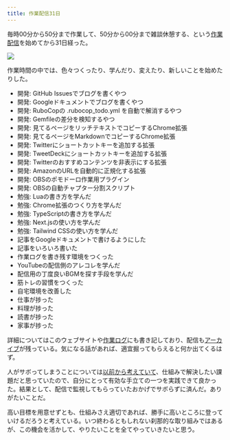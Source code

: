 ```yaml
---
title: 作業配信31日
---
```

毎時00分から50分まで作業して、50分から00分まで雑談休憩する、という[作業配信](https://www.youtube.com/c/r7kamura)を始めてから31日経った。

![](https://lh3.googleusercontent.com/docs/ADP-6oGQSFmrVD-1iB0d07qu4Eex7C0xMoAXVycS46Rgf6o-wqsF4_MsY6Xu7cR3CQsqUGbKC2eHzEgZ8nbK3FX6fKuRoL54S0mWiJ2ttfr_CUDpXwArGBJOVzmmoKhBcOHQb69O8LSlYzaFHgZurCjezB3EL_0A45LWFZ8ni5R8BxnmOxlk8S9FP-Xp9wd69Pi8buYklElyHt0OCeAsbOuaf-pCQlSp0YLIOjOBDQ14FhO3bIFgXaobaJDsWFf5WatPTHkLWALVbzt3G2XqLQV1q68mSFSiLrFZ9jJFsrsiL8UPJ_mnl6VFSsaKrArc33TgLKCQ1J-S1Kz9bqpF4MRqfGp4bLb57hdMiqVn581E0mr4TcHxGaJfX_Yo43nq9pAAnmDt6G-Xl-_uCRJ3a2Nj5FnDFj7XZHdHQjeXr47PzFq0yH6rRuYVChkYe0WUEyxuniqZ2mxNix0kh-JOmsX1EfpNV8_U6XtE_MUnpDSP2HSZyh0K6R7v8PzK7SUB6VWSdrpgDuwRiLeXj9vIzBF8f2z0RgkUjpb_-AduloSa7miL8CDr5F7PcBMHkOjvkgSvVqQnl139BN3uC9qb-eb0kAnU6cA5ZM2gxdVfFQ9I9EHU9w50xlEQ1Sdxq-8aTQLJ9mGLny2DtQAcmRlNjtRBLyHfRuPO8RtqoAJfy-5vcXVlgYeuLoJQ-K-owW9nWCjtqIX1pBSMALALlty1Q7aWyJ5bC92Kljgq0pRgbu0kKrX12sGQjT3Qg-8j89ONwYz4J7TRNkVoFujZf0oEtplU4iuGoBiTD0XzxNOPuxa-xLicr3z_XgnhoGo8YA1vtJQZ5canlBse-Da_Iznmin4K80aAWnosDDiFMgetexNeffsQLAuSvhqkC_IgLzxn9B6IhXO54Ul8QJtChj45zdFf4s3w8XLGkuvyjzDejcq6qsP5vTVLM-AVt9EaE8GaXZZFwIn4EtFxGm3XqGi-J5aCWQOoUZN7ZAB5As6rp9o70tPiasZsaQuX8UI87sSi3rY3hJ7Oq2KuqkEwS9zgeMJJT13QKuHqM6DBPTQR-aXvVj9I-8zC2i8iZdxxTBQBUvl3x6xXkH81-26xQEqEtoceBpeeS4RFl0PB43dh4qs39ifRe9e1psfb9pRlEvboe114XmIRsOwBDnTGU_U2p-jzojerEMtOmmLnpl89V2SNglsnYineKrrJ50SXKEgXYCR_EsXQsgyLTv71brFd1DLIX-ziySSaRq0ktSIKobNmCKRHqdY1)

作業時間の中では、色々つくったり、学んだり、変えたり、新しいことを始めたりした。

*   開発: GitHub Issuesでブログを書くやつ
*   開発: Googleドキュメントでブログを書くやつ
*   開発: RuboCopの .rubocop\_todo.yml を自動で解消するやつ
*   開発: Gemfileの差分を検知するやつ
*   開発: 見てるページをリッチテキストでコピーするChrome拡張
*   開発: 見てるページをMarkdownでコピーするChrome拡張
*   開発: Twitterにショートカットキーを追加する拡張
*   開発: TweetDeckにショートカットキーを追加する拡張
*   開発: Twitterのおすすめコンテンツを非表示にする拡張
*   開発: AmazonのURLを自動的に正規化する拡張
*   開発: OBSのポモドーロ作業用プラグイン
*   開発: OBSの自動チャプター分割スクリプト
*   勉強: Luaの書き方を学んだ
*   勉強: Chrome拡張のつくり方を学んだ
*   勉強: TypeScriptの書き方を学んだ
*   勉強: Next.jsの使い方を学んだ
*   勉強: Tailwind CSSの使い方を学んだ
*   記事をGoogleドキュメントで書けるようにした
*   記事をいろいろ書いた
*   作業ログを書き残す環境をつくった
*   YouTubeの配信側のアレコレを学んだ
*   配信用の丁度良いBGMを探す手段を学んだ
*   筋トレの習慣をつくった
*   自宅環境を改善した
*   仕事が捗った
*   料理が捗った
*   読書が捗った
*   家事が捗った

詳細についてはこのウェブサイトや[作業ログ](https://r7kamura.github.io/diary/)にも書き記しており、配信も[アーカイブ](https://www.youtube.com/c/r7kamura)が残っている。気になる話があれば、適宜掘ってもらえると何か出てくるはず。

人がサボってしまうことについては[以前から考えていて](https://twitter.com/r7kamura/status/1529728163068395521)、仕組みで解決したい課題だと思っていたので、自分にとって有効な手立ての一つを実践できて良かった。結果として、配信で監視してもらっていたおかげでサボらずに済んだ。ありがたいことだ。

高い目標を用意せずとも、仕組みさえ適切であれば、勝手に高いところに登っていけるだろうと考えている。いつ終わるともしれない刹那的な取り組みではあるが、この機会を活かして、やりたいことを全てやっていきたいと思う。
